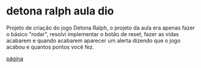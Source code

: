 # detona ralph aula dio

Projeto de criação do jogo Detona Ralph, o projeto da aula era apenas fazer o básico "rodar", resolvi implementar o botão de reset, fazer as vidas acabarem e quando acabarem aparecer um alerta dizendo que o jogo acabou e quantos pontos você fez.

[página](https://munique-feitoza.github.io/detona_ralph_aula_dio/)
